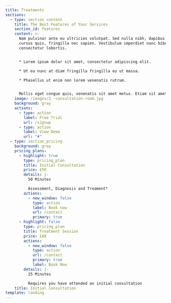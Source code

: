```yaml
---
title: Treatments
sections:
  - type: section_content
    title: The Best Features of Your Services
    section_id: features
    content: >-
      Nam pulvinar ante eu ultricies volutpat. Sed nulla nibh, dapibus sit amet
      cursus quis, fringilla nec sapien. Vestibulum imperdiet nunc bibendum
      consectetur lobortis.


      * Lorem ipsum dolor sit amet, consectetur adipiscing elit.

      * Ut eu nunc at diam fringilla fringilla eu ut massa.

      * Phasellus ut enim non lorem venenatis rutrum.


      Mollis eget congue quis, venenatis sit amet metus. Etiam sit amet tortor sed justo tempor condimentum.
    image: /images/2.-consultation-room.jpg
    background: gray
    actions:
      - type: action
        label: Free Trial
        url: /signup
      - type: action
        label: View Demo
        url: "#"
  - type: section_pricing
    background: gray
    pricing_plans:
      - highlight: true
        type: pricing_plan
        title: Initial Consultation
        price: £50
        details: |-
          50 Minutes

          Assessment, Diagnosis and Treament*
        actions:
          - new_window: false
            type: action
            label: Book now
            url: /contact
            primary: true
      - highlight: false
        type: pricing_plan
        title: Treatment Session
        price: £48
        actions:
          - new_window: false
            type: action
            url: /contact
            primary: true
            label: Book Now
        details: |-
          25 Minutes

          Requires you have attended an initial consultation
    title: Initial Consultation
template: landing
---
```

